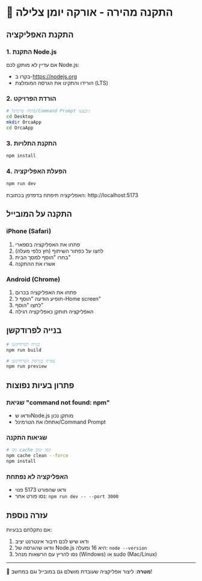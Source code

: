 # 🚀 התקנה מהירה - אורקה יומן צלילה

## התקנת האפליקציה

### 1. התקנת Node.js
אם עדיין לא מותקן לכם Node.js:
- בקרו ב-https://nodejs.org
- הורידו והתקינו את הגרסה המומלצת (LTS)

### 2. הורדת הפרויקט
```bash
# פתחו טרמינל/Command Prompt ובצעו:
cd Desktop
mkdir OrcaApp
cd OrcaApp
```

### 3. התקנת התלויות
```bash
npm install
```

### 4. הפעלת האפליקציה
```bash
npm run dev
```

האפליקציה תיפתח בדפדפן בכתובת: http://localhost:5173

## התקנה על המובייל

### iPhone (Safari)
1. פתחו את האפליקציה בספארי
2. לחצו על כפתור השיתוף (חץ כלפי מעלה)
3. בחרו "הוסף למסך הבית"
4. אשרו את ההתקנה

### Android (Chrome)
1. פתחו את האפליקציה בכרום
2. תופיע הודעה "הוסף ל-Home screen"
3. לחצו "הוסף"
4. האפליקציה תותקן כאפליקציה רגילה

## בנייה לפרודקשן

```bash
# בנייה לפרודקשן
npm run build

# צפייה בגרסת הפרודקשן
npm run preview
```

## פתרון בעיות נפוצות

### שגיאת "command not found: npm"
- וודאו שNode.js מותקן נכון
- אתחלו את הטרמינל/Command Prompt

### שגיאות התקנה
```bash
# נקו cache ונסו שוב
npm cache clean --force
npm install
```

### האפליקציה לא נפתחת
- ודאו שהפורט 5173 פנוי
- נסו פורט אחר: `npm run dev -- --port 3000`

## עזרה נוספת

אם נתקלתם בבעיות:
1. ודאו שיש לכם חיבור אינטרנט יציב
2. וודאו שהגרסה של Node.js היא 16 ומעלה: `node --version`
3. נסו להריץ עם הרשאות מנהל (Windows) או sudo (Mac/Linux)

---

🎯 **מטרה**: ליצור אפליקציה שעובדת מושלם גם במובייל וגם במחשב!



